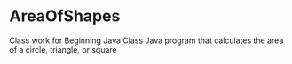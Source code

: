# AreaOfShapes
Class work for Beginning Java Class
Java program that calculates the area of a circle, triangle, or square
